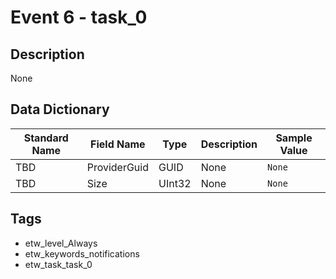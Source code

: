 # Event 6 - task_0

## Description
None

## Data Dictionary
|Standard Name|Field Name|Type|Description|Sample Value|
|---|---|---|---|---|
|TBD|ProviderGuid|GUID|None|`None`|
|TBD|Size|UInt32|None|`None`|

## Tags
* etw_level_Always
* etw_keywords_notifications
* etw_task_task_0